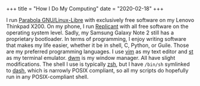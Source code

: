 +++
title = "How I Do My Computing"
date = "2020-02-18"
+++

I run [Parabola GNU/Linux-Libre](https://parabola.nu) with exclusively
free software on my Lenovo Thinkpad X200. On my phone, I run
[Replicant](https://replicant.us) with all free software on the
operating system level. Sadly, my Samsung Galaxy Note 2 still has a
proprietary bootloader. In terms of programming, I enjoy writing
software that makes my life easier, whether it be in shell, C, Python,
or Guile. Those are my preferred programming languages. I use
[vim](https://vim.org) as my text editor and
[st](https://st.suckless.org) as my terminal emulator.
[dwm](https://gitlab.com/swegbun/dwm) is my window manager.
All have slight modifications. The shell I use is typically
[zsh](https://www.zsh.org/), but I have `/bin/sh` symlinked to
[dash](http://gondor.apana.org.au/~herbert/dash/), which is narrowly
POSIX compliant, so all my scripts do hopefully run in any
POSIX-compliant shell.
